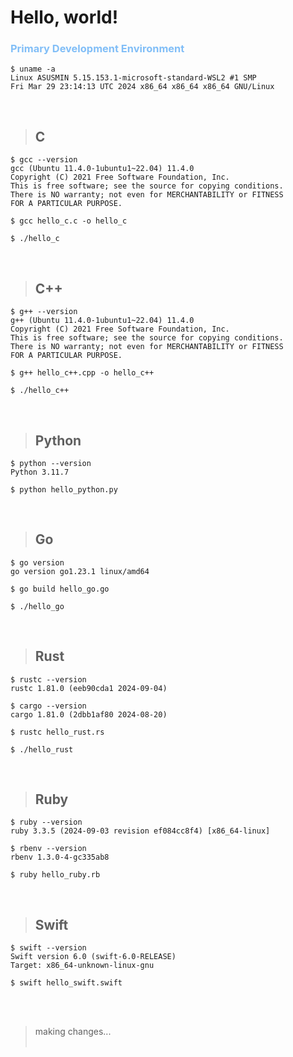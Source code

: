 # Hello, world!

<h3 style="color: #81BEF7;">Primary Development Environment</h3>

```
$ uname -a
Linux ASUSMIN 5.15.153.1-microsoft-standard-WSL2 #1 SMP
Fri Mar 29 23:14:13 UTC 2024 x86_64 x86_64 x86_64 GNU/Linux
```
<br>

> <h2>C</h2>
```
$ gcc --version
gcc (Ubuntu 11.4.0-1ubuntu1~22.04) 11.4.0
Copyright (C) 2021 Free Software Foundation, Inc.
This is free software; see the source for copying conditions.
There is NO warranty; not even for MERCHANTABILITY or FITNESS
FOR A PARTICULAR PURPOSE. 
```

```
$ gcc hello_c.c -o hello_c
```

```
$ ./hello_c
```

<br>

> <h2>C++</h2>
```
$ g++ --version
g++ (Ubuntu 11.4.0-1ubuntu1~22.04) 11.4.0
Copyright (C) 2021 Free Software Foundation, Inc.
This is free software; see the source for copying conditions.
There is NO warranty; not even for MERCHANTABILITY or FITNESS
FOR A PARTICULAR PURPOSE.
```

```
$ g++ hello_c++.cpp -o hello_c++
```

```
$ ./hello_c++
```

<br>

> <h2>Python</h2>
```
$ python --version
Python 3.11.7
```

```
$ python hello_python.py
```

<br>

> <h2>Go</h2>
```
$ go version
go version go1.23.1 linux/amd64
```

```
$ go build hello_go.go
```

```
$ ./hello_go
```

<br>

> <h2>Rust</h2>
```
$ rustc --version
rustc 1.81.0 (eeb90cda1 2024-09-04)

$ cargo --version
cargo 1.81.0 (2dbb1af80 2024-08-20)
```

```
$ rustc hello_rust.rs
```

```
$ ./hello_rust
```

<br>

> <h2>Ruby</h2>
```
$ ruby --version
ruby 3.3.5 (2024-09-03 revision ef084cc8f4) [x86_64-linux]

$ rbenv --version
rbenv 1.3.0-4-gc335ab8
```

```
$ ruby hello_ruby.rb
```

<br>

> <h2>Swift</h2>
```
$ swift --version
Swift version 6.0 (swift-6.0-RELEASE)
Target: x86_64-unknown-linux-gnu
```

```
$ swift hello_swift.swift
```



<br><br>
> making changes...
<br><br>
